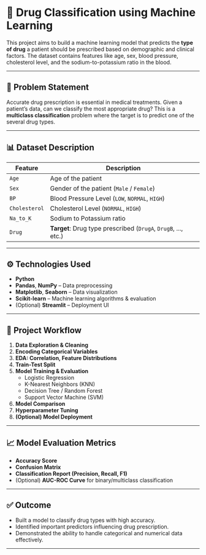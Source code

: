 # 🧪 Drug Classification using Machine Learning

This project aims to build a machine learning model that predicts the **type of drug** a patient should be prescribed based on demographic and clinical factors. The dataset contains features like age, sex, blood pressure, cholesterol level, and the sodium-to-potassium ratio in the blood.

---

## 📌 Problem Statement

Accurate drug prescription is essential in medical treatments. Given a patient’s data, can we classify the most appropriate drug? This is a **multiclass classification** problem where the target is to predict one of the several drug types.

---

## 📊 Dataset Description

| Feature | Description |
|---------|-------------|
| `Age` | Age of the patient |
| `Sex` | Gender of the patient (`Male` / `Female`) |
| `BP` | Blood Pressure Level (`LOW`, `NORMAL`, `HIGH`) |
| `Cholesterol` | Cholesterol Level (`NORMAL`, `HIGH`) |
| `Na_to_K` | Sodium to Potassium ratio |
| `Drug` | **Target**: Drug type prescribed (`DrugA`, `DrugB`, ..., etc.) |

---

## ⚙️ Technologies Used

- **Python**
- **Pandas**, **NumPy** – Data preprocessing
- **Matplotlib**, **Seaborn** – Data visualization
- **Scikit-learn** – Machine learning algorithms & evaluation
- (Optional) **Streamlit** – Deployment UI

---

## 🧰 Project Workflow

1. **Data Exploration & Cleaning**
2. **Encoding Categorical Variables**
3. **EDA: Correlation, Feature Distributions**
4. **Train-Test Split**
5. **Model Training & Evaluation**
   - Logistic Regression
   - K-Nearest Neighbors (KNN)
   - Decision Tree / Random Forest
   - Support Vector Machine (SVM)
6. **Model Comparison**
7. **Hyperparameter Tuning**
8. **(Optional) Model Deployment**

---

## 📈 Model Evaluation Metrics

- **Accuracy Score**
- **Confusion Matrix**
- **Classification Report (Precision, Recall, F1)**
- (Optional) **AUC-ROC Curve** for binary/multiclass classification

---

## ✅ Outcome

- Built a model to classify drug types with high accuracy.
- Identified important predictors influencing drug prescription.
- Demonstrated the ability to handle categorical and numerical data effectively.

---



